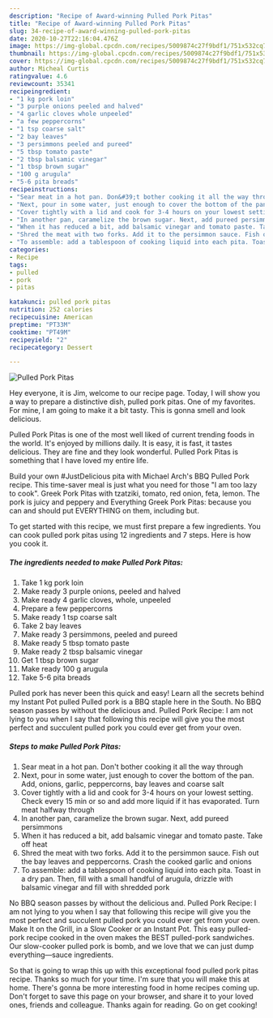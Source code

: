 ```yaml
---
description: "Recipe of Award-winning Pulled Pork Pitas"
title: "Recipe of Award-winning Pulled Pork Pitas"
slug: 34-recipe-of-award-winning-pulled-pork-pitas
date: 2020-10-27T22:16:04.476Z
image: https://img-global.cpcdn.com/recipes/5009874c27f9bdf1/751x532cq70/pulled-pork-pitas-recipe-main-photo.jpg
thumbnail: https://img-global.cpcdn.com/recipes/5009874c27f9bdf1/751x532cq70/pulled-pork-pitas-recipe-main-photo.jpg
cover: https://img-global.cpcdn.com/recipes/5009874c27f9bdf1/751x532cq70/pulled-pork-pitas-recipe-main-photo.jpg
author: Micheal Curtis
ratingvalue: 4.6
reviewcount: 35341
recipeingredient:
- "1 kg pork loin"
- "3 purple onions peeled and halved"
- "4 garlic cloves whole unpeeled"
- "a few peppercorns"
- "1 tsp coarse salt"
- "2 bay leaves"
- "3 persimmons peeled and pureed"
- "5 tbsp tomato paste"
- "2 tbsp balsamic vinegar"
- "1 tbsp brown sugar"
- "100 g arugula"
- "5-6 pita breads"
recipeinstructions:
- "Sear meat in a hot pan. Don&#39;t bother cooking it all the way through"
- "Next, pour in some water, just enough to cover the bottom of the pan. Add, onions, garlic, peppercorns, bay leaves and coarse salt"
- "Cover tightly with a lid and cook for 3-4 hours on your lowest setting. Check every 15 min or so and add more liquid if it has evaporated. Turn meat halfway through"
- "In another pan, caramelize the brown sugar. Next, add pureed persimmons"
- "When it has reduced a bit, add balsamic vinegar and tomato paste. Take off heat"
- "Shred the meat with two forks. Add it to the persimmon sauce. Fish out the bay leaves and peppercorns. Crash the cooked garlic and onions"
- "To assemble: add a tablespoon of cooking liquid into each pita. Toast in a dry pan. Then, fill with a small handful of arugula, drizzle with balsamic vinegar and fill with shredded pork"
categories:
- Recipe
tags:
- pulled
- pork
- pitas

katakunci: pulled pork pitas 
nutrition: 252 calories
recipecuisine: American
preptime: "PT33M"
cooktime: "PT49M"
recipeyield: "2"
recipecategory: Dessert

---
```



![Pulled Pork Pitas](https://img-global.cpcdn.com/recipes/5009874c27f9bdf1/751x532cq70/pulled-pork-pitas-recipe-main-photo.jpg)

Hey everyone, it is Jim, welcome to our recipe page. Today, I will show you a way to prepare a distinctive dish, pulled pork pitas. One of my favorites. For mine, I am going to make it a bit tasty. This is gonna smell and look delicious.

Pulled Pork Pitas is one of the most well liked of current trending foods in the world. It's enjoyed by millions daily. It is easy, it is fast, it tastes delicious. They are fine and they look wonderful. Pulled Pork Pitas is something that I have loved my entire life.

Build your own #JustDelicious pita with Michael Arch&#39;s BBQ Pulled Pork recipe. This time-saver meal is just what you need for those &#34;I am too lazy to cook&#34;. Greek Pork Pitas with tzatziki, tomato, red onion, feta, lemon. The pork is juicy and peppery and Everything Greek Pork Pitas: because you can and should put EVERYTHING on them, including but.


To get started with this recipe, we must first prepare a few ingredients. You can cook pulled pork pitas using 12 ingredients and 7 steps. Here is how you cook it.

<!--inarticleads1-->

##### The ingredients needed to make Pulled Pork Pitas:

1. Take 1 kg pork loin
1. Make ready 3 purple onions, peeled and halved
1. Make ready 4 garlic cloves, whole, unpeeled
1. Prepare a few peppercorns
1. Make ready 1 tsp coarse salt
1. Take 2 bay leaves
1. Make ready 3 persimmons, peeled and pureed
1. Make ready 5 tbsp tomato paste
1. Make ready 2 tbsp balsamic vinegar
1. Get 1 tbsp brown sugar
1. Make ready 100 g arugula
1. Take 5-6 pita breads


Pulled pork has never been this quick and easy! Learn all the secrets behind my Instant Pot pulled Pulled pork is a BBQ staple here in the South. No BBQ season passes by without the delicious and. Pulled Pork Recipe: I am not lying to you when I say that following this recipe will give you the most perfect and succulent pulled pork you could ever get from your oven. 

<!--inarticleads2-->

##### Steps to make Pulled Pork Pitas:

1. Sear meat in a hot pan. Don&#39;t bother cooking it all the way through
1. Next, pour in some water, just enough to cover the bottom of the pan. Add, onions, garlic, peppercorns, bay leaves and coarse salt
1. Cover tightly with a lid and cook for 3-4 hours on your lowest setting. Check every 15 min or so and add more liquid if it has evaporated. Turn meat halfway through
1. In another pan, caramelize the brown sugar. Next, add pureed persimmons
1. When it has reduced a bit, add balsamic vinegar and tomato paste. Take off heat
1. Shred the meat with two forks. Add it to the persimmon sauce. Fish out the bay leaves and peppercorns. Crash the cooked garlic and onions
1. To assemble: add a tablespoon of cooking liquid into each pita. Toast in a dry pan. Then, fill with a small handful of arugula, drizzle with balsamic vinegar and fill with shredded pork


No BBQ season passes by without the delicious and. Pulled Pork Recipe: I am not lying to you when I say that following this recipe will give you the most perfect and succulent pulled pork you could ever get from your oven. Make It on the Grill, in a Slow Cooker or an Instant Pot. This easy pulled-pork recipe cooked in the oven makes the BEST pulled-pork sandwiches. Our slow-cooker pulled pork is bomb, and we love that we can just dump everything—sauce ingredients. 

So that is going to wrap this up with this exceptional food pulled pork pitas recipe. Thanks so much for your time. I'm sure that you will make this at home. There's gonna be more interesting food in home recipes coming up. Don't forget to save this page on your browser, and share it to your loved ones, friends and colleague. Thanks again for reading. Go on get cooking!
